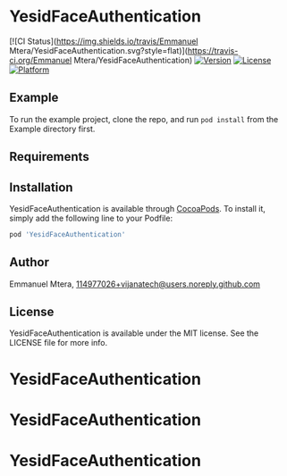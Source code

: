 # YesidFaceAuthentication

[![CI Status](https://img.shields.io/travis/Emmanuel Mtera/YesidFaceAuthentication.svg?style=flat)](https://travis-ci.org/Emmanuel Mtera/YesidFaceAuthentication)
[![Version](https://img.shields.io/cocoapods/v/YesidFaceAuthentication.svg?style=flat)](https://cocoapods.org/pods/YesidFaceAuthentication)
[![License](https://img.shields.io/cocoapods/l/YesidFaceAuthentication.svg?style=flat)](https://cocoapods.org/pods/YesidFaceAuthentication)
[![Platform](https://img.shields.io/cocoapods/p/YesidFaceAuthentication.svg?style=flat)](https://cocoapods.org/pods/YesidFaceAuthentication)

## Example

To run the example project, clone the repo, and run `pod install` from the Example directory first.

## Requirements

## Installation

YesidFaceAuthentication is available through [CocoaPods](https://cocoapods.org). To install
it, simply add the following line to your Podfile:

```ruby
pod 'YesidFaceAuthentication'
```

## Author

Emmanuel Mtera, 114977026+vijanatech@users.noreply.github.com

## License

YesidFaceAuthentication is available under the MIT license. See the LICENSE file for more info.
# YesidFaceAuthentication
# YesidFaceAuthentication
# YesidFaceAuthentication

